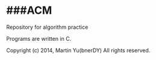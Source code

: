 ###ACM
===
Repository for algorithm practice


Programs are written in C.



Copyright (c) 2014, Martin Yu(bnerDY) All rights reserved.
